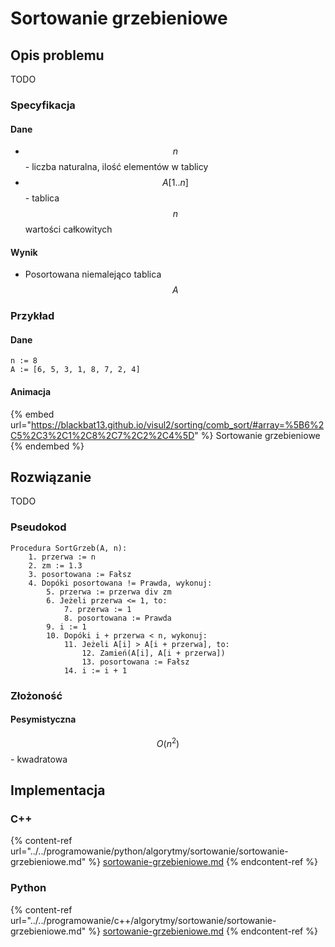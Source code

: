 # Sortowanie grzebieniowe

## Opis problemu

TODO

### Specyfikacja

#### Dane

* $$n$$ - liczba naturalna, ilość elementów w tablicy
* $$A[1..n]$$ - tablica $$n$$ wartości całkowitych

#### Wynik

* Posortowana niemalejąco tablica $$A$$

### **Przykład**

#### Dane

```
n := 8
A := [6, 5, 3, 1, 8, 7, 2, 4]
```

#### Animacja

{% embed url="https://blackbat13.github.io/visul2/sorting/comb_sort/#array=%5B6%2C5%2C3%2C1%2C8%2C7%2C2%2C4%5D" %}
Sortowanie grzebieniowe
{% endembed %}

## Rozwiązanie

TODO

### Pseudokod

```
Procedura SortGrzeb(A, n):
    1. przerwa := n
    2. zm := 1.3
    3. posortowana := Fałsz
    4. Dopóki posortowana != Prawda, wykonuj:
        5. przerwa := przerwa div zm
        6. Jeżeli przerwa <= 1, to:
            7. przerwa := 1
            8. posortowana := Prawda
        9. i := 1
        10. Dopóki i + przerwa < n, wykonuj:
            11. Jeżeli A[i] > A[i + przerwa], to:
                12. Zamień(A[i], A[i + przerwa])
                13. posortowana := Fałsz
            14. i := i + 1
```

### Złożoność

#### Pesymistyczna

$$O(n^2)$$ - kwadratowa

## Implementacja

### C++

{% content-ref url="../../programowanie/python/algorytmy/sortowanie/sortowanie-grzebieniowe.md" %}
[sortowanie-grzebieniowe.md](../../programowanie/python/algorytmy/sortowanie/sortowanie-grzebieniowe.md)
{% endcontent-ref %}

### Python

{% content-ref url="../../programowanie/c++/algorytmy/sortowanie/sortowanie-grzebieniowe.md" %}
[sortowanie-grzebieniowe.md](../../programowanie/c++/algorytmy/sortowanie/sortowanie-grzebieniowe.md)
{% endcontent-ref %}
